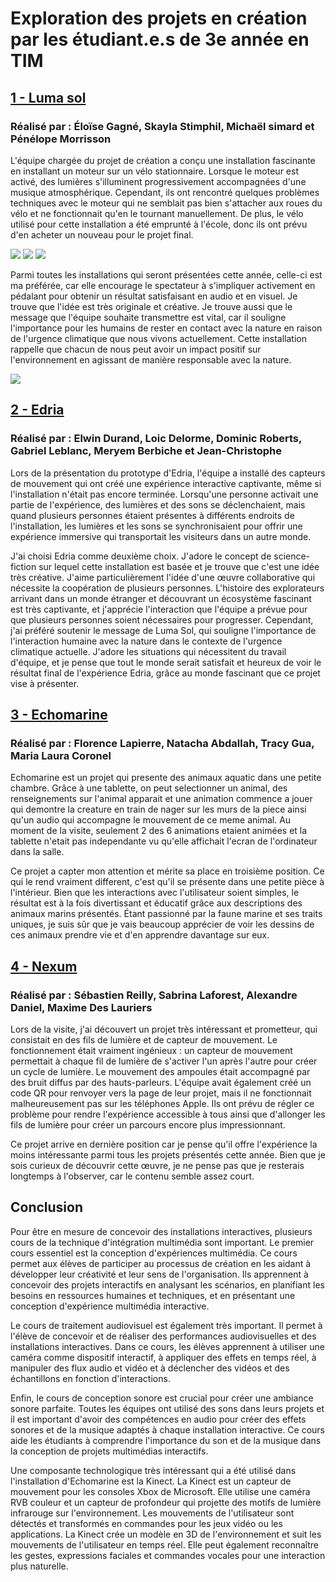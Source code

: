 <h1>Exploration des projets en création par les étudiant.e.s de 3e année en TIM</h1>

<h2><a href="https://tim-montmorency.com/2023/projets/LumaSol/docs/web/index.html">1 - Luma sol</a></h2>
<h3>Réalisé par : Éloïse Gagné, Skayla Stimphil, Michaël simard et Pénélope Morrisson</h3>

L'équipe chargée du projet de création a conçu une installation fascinante en installant un moteur sur un vélo stationnaire. Lorsque le moteur est activé, des lumières s'illuminent progressivement accompagnées d'une musique atmosphérique. Cependant, ils ont rencontré quelques problèmes techniques avec le moteur qui ne semblait pas bien s'attacher aux roues du vélo et ne fonctionnait qu'en le tournant manuellement. De plus, le vélo utilisé pour cette installation a été emprunté à l'école, donc ils ont prévu d'en acheter un nouveau pour le projet final.

<img src="medias/lumasol/installation.png">
<img src="medias/lumasol/installation_nuit.png">
<img src="medias/lumasol/spinner.png">

Parmi toutes les installations qui seront présentées cette année, celle-ci est ma préférée, car elle encourage le spectateur à s'impliquer activement en pédalant pour obtenir un résultat satisfaisant en audio et en visuel. Je trouve que l'idée est très originale et créative. Je trouve aussi que le message que l'équipe souhaite transmettre est vital, car il souligne l'importance pour les humains de rester en contact avec la nature en raison de l'urgence climatique que nous vivons actuellement. Cette installation rappelle que chacun de nous peut avoir un impact positif sur l'environnement en agissant de manière responsable avec la nature.

<img src="medias/lumasol/plantation.png">

<h2><a href="https://tim-montmorency.com/2023/projets/EDRIA/docs/web/index.html">2 - Edria</a></h2>
<h3>Réalisé par : Elwin Durand, Loic Delorme, Dominic Roberts, Gabriel Leblanc, Meryem Berbiche et Jean-Christophe</h3>

Lors de la présentation du prototype d'Edria, l'équipe a installé des capteurs de mouvement qui ont créé une expérience interactive captivante, même si l'installation n'était pas encore terminée. Lorsqu'une personne activait une partie de l'expérience, des lumières et des sons se déclenchaient, mais quand plusieurs personnes étaient présentes à différents endroits de l'installation, les lumières et les sons se synchronisaient pour offrir une expérience immersive qui transportait les visiteurs dans un autre monde.

J'ai choisi Edria comme deuxième choix. J'adore le concept de science-fiction sur lequel cette installation est basée et je trouve que c'est une idée très créative. J'aime particulièrement l'idée d'une œuvre collaborative qui nécessite la coopération de plusieurs personnes. L'histoire des explorateurs arrivant dans un monde étranger et découvrant un écosystème fascinant est très captivante, et j'apprécie l'interaction que l'équipe a prévue pour que plusieurs personnes soient nécessaires pour progresser. Cependant, j'ai préféré soutenir le message de Luma Sol, qui souligne l'importance de l'interaction humaine avec la nature dans le contexte de l'urgence climatique actuelle. J'adore les situations qui nécessitent du travail d'équipe, et je pense que tout le monde serait satisfait et heureux de voir le résultat final de l'expérience Edria, grâce au monde fascinant que ce projet vise à présenter.

<h2><a href="https://tim-montmorency.com/2023/projets/Echomarine/docs/web/index.html">3 - Echomarine</a></h2>
<h3>Réalisé par : Florence Lapierre, Natacha Abdallah, Tracy Gua, Maria Laura Coronel</h3>

Echomarine est un projet qui presente des animaux aquatic dans une petite chambre. Grâce à une tablette, on peut selectionner un animal, des renseignements sur l'animal apparait et une animation commence a jouer qui demontre la creature en train de nager sur les murs de la piece ainsi qu'un audio qui accompagne le mouvement de ce meme animal. Au moment de la visite, seulement 2 des 6 animations etaient animées et la tablette n'etait pas independante vu qu'elle affichait l'ecran de l'ordinateur dans la salle.

Ce projet a capter mon attention et mérite sa place en troisième position. Ce qui le rend vraiment different, c'est qu'il se présente dans une petite pièce à l'intérieur. Bien que les interactions avec l'utilisateur soient simples, le résultat est à la fois divertissant et éducatif grâce aux descriptions des animaux marins présentés. Étant passionné par la faune marine et ses traits uniques, je suis sûr que je vais beaucoup apprécier de voir les dessins de ces animaux prendre vie et d'en apprendre davantage sur eux.

<h2><a href="https://tim-montmorency.com/2023/projets/Nexum/docs/web/index.html">4 - Nexum</a></h2>
<h3>Réalisé par : Sébastien Reilly, Sabrina Laforest, Alexandre Daniel, Maxime Des Lauriers</h3>

Lors de la visite, j'ai découvert un projet très intéressant et prometteur, qui consistait en des fils de lumière et de capteur de mouvement. Le fonctionnement était vraiment ingénieux : un capteur de mouvement permettait à chaque fil de lumière de s'activer l'un après l'autre pour créer un cycle de lumière. Le mouvement des ampoules était accompagné par des bruit diffus par des hauts-parleurs. L'équipe avait également créé un code QR pour renvoyer vers la page de leur projet, mais il ne fonctionnait malheureusement pas sur les téléphones Apple. Ils ont prévu de régler ce problème pour rendre l'expérience accessible à tous ainsi que d'allonger les fils de lumière pour créer un parcours encore plus impressionnant.

Ce projet arrive en dernière position car je pense qu'il offre l'expérience la moins intéressante parmi tous les projets présentés cette année. Bien que je sois curieux de découvrir cette œuvre, je ne pense pas que je resterais longtemps à l'observer, car le contenu semble assez court.

<h2>Conclusion</h2>

Pour être en mesure de concevoir des installations interactives, plusieurs cours de la technique d'intégration multimédia sont important. Le premier cours essentiel est la conception d'expériences multimédia. Ce cours permet aux élèves de participer au processus de création en les aidant à développer leur créativité et leur sens de l'organisation. Ils apprennent à concevoir des projets interactifs en analysant les scénarios, en planifiant les besoins en ressources humaines et techniques, et en présentant une conception d'expérience multimédia interactive.

Le cours de traitement audiovisuel est également très important. Il permet à l'élève de concevoir et de réaliser des performances audiovisuelles et des installations interactives. Dans ce cours, les élèves apprennent à utiliser une caméra comme dispositif interactif, à appliquer des effets en temps réel, à manipuler des flux audio et vidéo et à déclencher des vidéos et des échantillons en fonction d'interactions.


Enfin, le cours de conception sonore est crucial pour créer une ambiance sonore parfaite. Toutes les équipes ont utilisé des sons dans leurs projets et il est important d'avoir des compétences en audio pour créer des effets sonores et de la musique adaptés à chaque installation interactive. Ce cours aide les étudiants à comprendre l'importance du son et de la musique dans la conception de projets multimédias interactifs.

Une composante technologique très intéressant qui a été utilisé dans l'installation d'Echomarine est la Kinect. La Kinect est un capteur de mouvement pour les consoles Xbox de Microsoft. Elle utilise une caméra RVB couleur et un capteur de profondeur qui projette des motifs de lumière infrarouge sur l'environnement. Les mouvements de l'utilisateur sont détectés et transformés en commandes pour les jeux vidéo ou les applications. La Kinect crée un modèle en 3D de l'environnement et suit les mouvements de l'utilisateur en temps réel. Elle peut également reconnaître les gestes, expressions faciales et commandes vocales pour une interaction plus naturelle.
